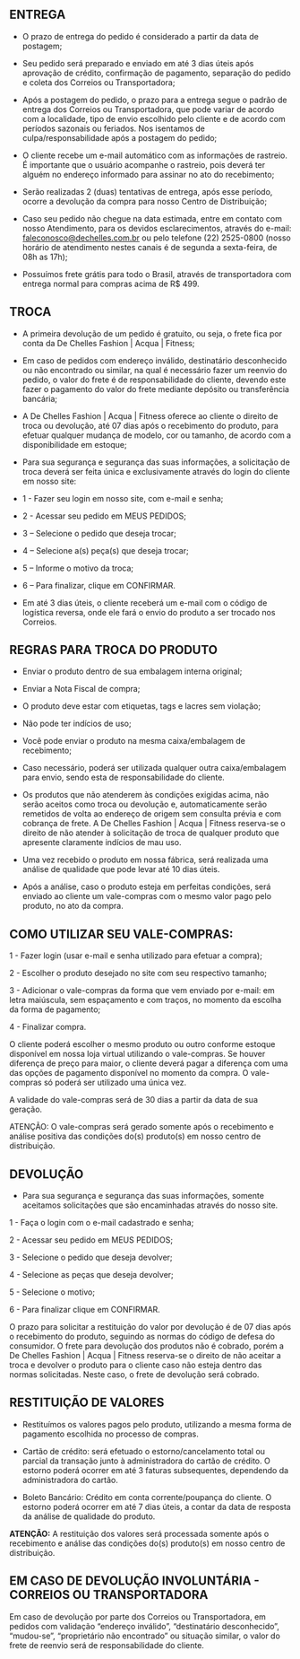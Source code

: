 ## ENTREGA

- O prazo de entrega do pedido é considerado a partir da data de postagem;

- Seu pedido será preparado e enviado em até 3 dias úteis após aprovação de crédito, confirmação de pagamento, separação do pedido e coleta dos Correios ou Transportadora;

- Após a postagem do pedido, o prazo para a entrega segue o padrão de entrega dos Correios ou Transportadora, que pode variar de acordo com a localidade, tipo de envio escolhido pelo cliente e de acordo com períodos sazonais ou feriados. Nos isentamos de culpa/responsabilidade após a postagem do pedido;

- O cliente recebe um e-mail automático com as informações de rastreio. É importante que o usuário acompanhe o rastreio, pois deverá ter alguém no endereço informado para assinar no ato do recebimento;

- Serão realizadas 2 (duas) tentativas de entrega, após esse período, ocorre a devolução da compra para nosso Centro de Distribuição;

- Caso seu pedido não chegue na data estimada, entre em contato com nosso Atendimento, para os devidos esclarecimentos, através do e-mail: faleconosco@dechelles.com.br ou pelo telefone (22) 2525-0800 (nosso horário de atendimento nestes canais é de segunda a sexta-feira, de 08h as 17h);

- Possuímos frete grátis para todo o Brasil, através de transportadora com entrega normal para compras acima de R\$ 499.
  <br />

## TROCA

- A primeira devolução de um pedido é gratuito, ou seja, o frete fica por conta da De Chelles Fashion | Acqua | Fitness;

- Em caso de pedidos com endereço inválido, destinatário desconhecido ou não encontrado ou similar, na qual é necessário fazer um reenvio do pedido, o valor do frete é de responsabilidade do cliente, devendo este fazer o pagamento do valor do frete mediante depósito ou transferência bancária;

- A De Chelles Fashion | Acqua | Fitness oferece ao cliente o direito de troca ou devolução, até 07 dias após o recebimento do produto, para efetuar qualquer mudança de modelo, cor ou tamanho, de acordo com a disponibilidade em estoque;

- Para sua segurança e segurança das suas informações, a solicitação de troca deverá ser feita única e exclusivamente através do login do cliente em nosso site:

- 1 - Fazer seu login em nosso site, com e-mail e senha;

- 2 - Acessar seu pedido em MEUS PEDIDOS;

- 3 – Selecione o pedido que deseja trocar;

- 4 – Selecione a(s) peça(s) que deseja trocar;

- 5 – Informe o motivo da troca;

- 6 – Para finalizar, clique em CONFIRMAR.

- Em até 3 dias úteis, o cliente receberá um e-mail com o código de logística reversa, onde ele fará o envio do produto a ser trocado nos Correios.

## REGRAS PARA TROCA DO PRODUTO

- Enviar o produto dentro de sua embalagem interna original;

- Enviar a Nota Fiscal de compra;

- O produto deve estar com etiquetas, tags e lacres sem violação;

- Não pode ter indícios de uso;

- Você pode enviar o produto na mesma caixa/embalagem de recebimento;

- Caso necessário, poderá ser utilizada qualquer outra caixa/embalagem para envio, sendo esta de responsabilidade do cliente.

- Os produtos que não atenderem às condições exigidas acima, não serão aceitos como troca ou devolução e, automaticamente serão remetidos de volta ao endereço de origem sem consulta prévia e com cobrança de frete. A De Chelles Fashion | Acqua | Fitness reserva-se o direito de não atender à solicitação de troca de qualquer produto que apresente claramente indícios de mau uso.

- Uma vez recebido o produto em nossa fábrica, será realizada uma análise de qualidade que pode levar até 10 dias úteis.

- Após a análise, caso o produto esteja em perfeitas condições, será enviado ao cliente um vale-compras com o mesmo valor pago pelo produto, no ato da compra.

## COMO UTILIZAR SEU VALE-COMPRAS:

1 - Fazer login (usar e-mail e senha utilizado para efetuar a compra);

2 - Escolher o produto desejado no site com seu respectivo tamanho;

3 - Adicionar o vale-compras da forma que vem enviado por e-mail: em letra maiúscula, sem espaçamento e com traços, no momento da escolha da forma de pagamento;

4 - Finalizar compra.

O cliente poderá escolher o mesmo produto ou outro conforme estoque disponível em nossa loja virtual utilizando o vale-compras. Se houver diferença de preço para maior, o cliente deverá pagar a diferença com uma das opções de pagamento disponível no momento da compra. O vale-compras só poderá ser utilizado uma única vez.

A validade do vale-compras será de 30 dias a partir da data de sua geração.

ATENÇÃO: O vale-compras será gerado somente após o recebimento e análise positiva das condições do(s) produto(s) em nosso centro de distribuição.

## DEVOLUÇÃO

- Para sua segurança e segurança das suas informações, somente aceitamos solicitações que são encaminhadas através do nosso site.

1 - Faça o login com o e-mail cadastrado e senha;

2 - Acessar seu pedido em MEUS PEDIDOS;

3 - Selecione o pedido que deseja devolver;

4 - Selecione as peças que deseja devolver;

5 - Selecione o motivo;

6 - Para finalizar clique em CONFIRMAR.

O prazo para solicitar a restituição do valor por devolução é de 07 dias após o recebimento do produto, seguindo as normas do código de defesa do consumidor. O frete para devolução dos produtos não é cobrado, porém a De Chelles Fashion | Acqua | Fitness reserva-se o direito de não aceitar a troca e devolver o produto para o cliente caso não esteja dentro das normas solicitadas. Neste caso, o frete de devolução será cobrado.

## RESTITUIÇÃO DE VALORES

- Restituímos os valores pagos pelo produto, utilizando a mesma forma de pagamento escolhida no processo de compras.

- Cartão de crédito: será efetuado o estorno/cancelamento total ou parcial da transação junto à administradora do cartão de crédito. O estorno poderá ocorrer em até 3 faturas subsequentes, dependendo da administradora do cartão.

- Boleto Bancário: Crédito em conta corrente/poupança do cliente. O estorno poderá ocorrer em até 7 dias úteis, a contar da data de resposta da análise de qualidade do produto.

**ATENÇÃO:** A restituição dos valores será processada somente após o recebimento e análise das condições do(s) produto(s) em nosso centro de distribuição.

## EM CASO DE DEVOLUÇÃO INVOLUNTÁRIA - CORREIOS OU TRANSPORTADORA

Em caso de devolução por parte dos Correios ou Transportadora, em pedidos com validação “endereço inválido”, “destinatário desconhecido”, “mudou-se”, “proprietário não encontrado” ou situação similar, o valor do frete de reenvio será de responsabilidade do cliente.
